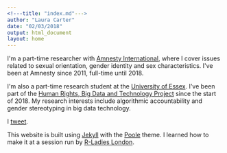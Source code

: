 ```yaml
---
<!---title: "index.md"--->
author: "Laura Carter"
date: "02/03/2018"
output: html_document
layout: home
---
```



I'm a part-time researcher with [Amnesty International](https://www.amnesty.org/en/), where I cover issues related to sexual orientation, gender identity and sex characteristics. I've been at Amnesty since 2011, full-time until 2018. 

I'm also a part-time research student at the [University of Essex](https://www.essex.ac.uk/). I've been part of the [Human Rights, Big Data and Technology Project](https://www.hrbdt.ac.uk/) since the start of 2018. My research interests include algorithmic accountability and gender stereotyping in big data technology. 

I [tweet](https://twitter.com/LauraC_AI).

This website is built using [Jekyll](http://jekyllrb.com) with the [Poole](https://github.com/poole) theme. I learned how to make it at a session run by [R-Ladies London](https://www.meetup.com/rladies-london/). 